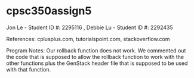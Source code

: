 # cpsc350assign5
Jon Le - Student ID #: 2295116
, Debbie Lu - Student ID #: 2292435

References:
cplusplus.com, 
tutorialspoint.com, 
stackoverflow.com

Program Notes: Our rollback function does not work. We commented out the code that is supposed to allow the rollback function to work with the other functions plus the GenStack header file that is supposed to be used with that function.
